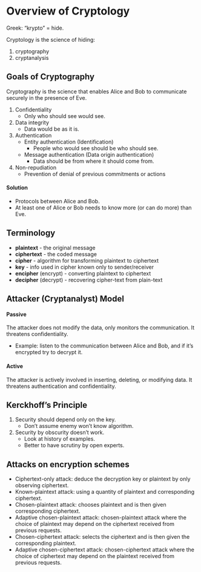 # Overview of Cryptology

Greek: “krypto” = hide.

Cryptology is the science of hiding:

1. cryptography
2. cryptanalysis

## Goals of Cryptography

Cryptography is the science that enables Alice and Bob to communicate securely in the presence of Eve.

1. Confidentiality
   * Only who should see would see.
2. Data integrity
   * Data would be as it is.
3. Authentication
   * Entity authentication \(Identification\) 
     * People who would see should be who should see.
   * Message authentication \(Data origin authentication\)
     * Data should be from where it should come from.
4. Non-repudiation
   * Prevention of denial of previous commitments or actions 

#### Solution

* Protocols between Alice and Bob.
* At least one of Alice or Bob needs to know more \(or can do more\) than Eve.

## Terminology

* **plaintext** - the original message
* **ciphertext** - the coded message
* **cipher** - algorithm for transforming plaintext to ciphertext
* **key** - info used in cipher known only to sender/receiver
* **encipher** \(encrypt\) - converting plaintext to ciphertext
* **decipher** \(decrypt\) - recovering cipher-text from plain-text

## Attacker \(Cryptanalyst\) Model

#### Passive

The attacker does not modify the data, only monitors the communication. It threatens confidentiality.

* Example: listen to the communication between Alice and Bob, and if it’s encrypted try to decrypt it. 

#### Active

The attacker is actively involved in inserting, deleting, or modifying data. It threatens authentication and confidentiality.

## Kerckhoff’s Principle

1. Security should depend only on the key.
   * Don’t assume enemy won’t know algorithm.
2. Security by obscurity doesn’t work.
   * Look at history of examples.
   * Better to have scrutiny by open experts.

## Attacks on encryption schemes

* Ciphertext-only attack: deduce the decryption key or plaintext by only observing ciphertext. 
* Known-plaintext attack: using a quantity of plaintext and corresponding ciphertext. 
* Chosen-plaintext attack: chooses plaintext and is then given corresponding ciphertext. 
* Adaptive chosen-plaintext attack: chosen-plaintext attack where the choice of plaintext may depend on the ciphertext received from previous requests. 
* Chosen-ciphertext attack: selects the ciphertext and is then given the corresponding plaintext. 
* Adaptive chosen-ciphertext attack: chosen-ciphertext attack where the choice of ciphertext may depend on the plaintext received from previous requests.

